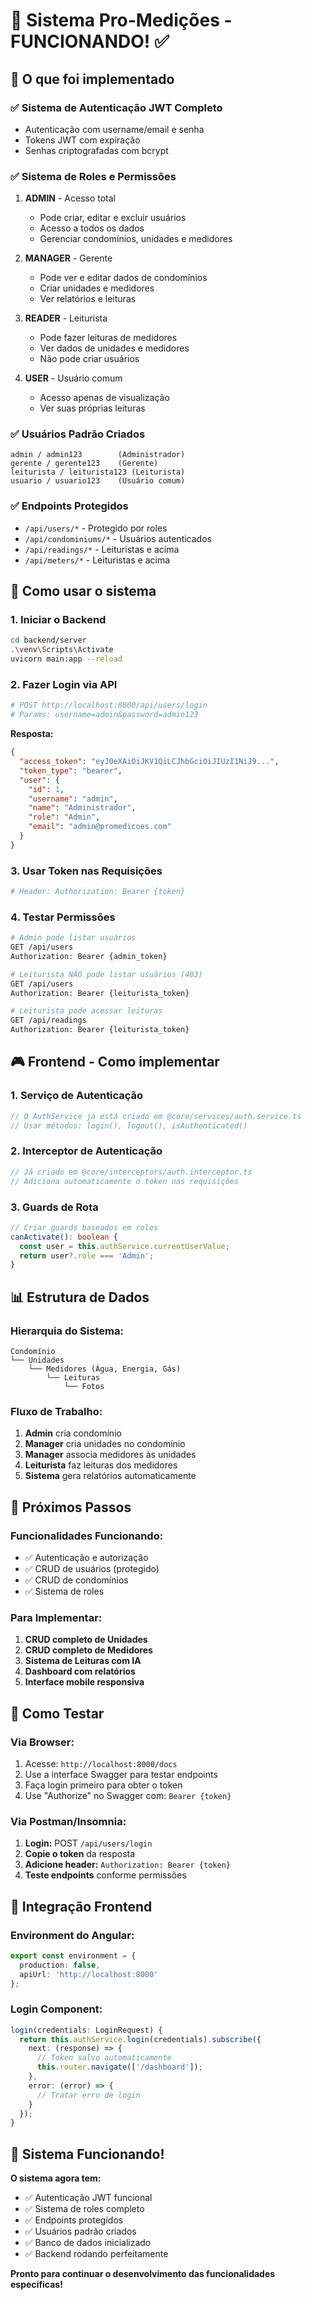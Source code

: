 # 🏢 Sistema Pro-Medições - FUNCIONANDO! ✅

## 🎯 O que foi implementado

### ✅ **Sistema de Autenticação JWT Completo**
- Autenticação com username/email e senha
- Tokens JWT com expiração
- Senhas criptografadas com bcrypt

### ✅ **Sistema de Roles e Permissões**
1. **ADMIN** - Acesso total
   - Pode criar, editar e excluir usuários
   - Acesso a todos os dados
   - Gerenciar condomínios, unidades e medidores

2. **MANAGER** - Gerente 
   - Pode ver e editar dados de condomínios
   - Criar unidades e medidores
   - Ver relatórios e leituras

3. **READER** - Leiturista
   - Pode fazer leituras de medidores
   - Ver dados de unidades e medidores
   - Não pode criar usuários

4. **USER** - Usuário comum
   - Acesso apenas de visualização
   - Ver suas próprias leituras

### ✅ **Usuários Padrão Criados**
```
admin / admin123        (Administrador)
gerente / gerente123    (Gerente)
leiturista / leiturista123 (Leiturista)
usuario / usuario123    (Usuário comum)
```

### ✅ **Endpoints Protegidos**
- `/api/users/*` - Protegido por roles
- `/api/condominiums/*` - Usuários autenticados
- `/api/readings/*` - Leituristas e acima
- `/api/meters/*` - Leituristas e acima

## 🚀 Como usar o sistema

### 1. **Iniciar o Backend**
```bash
cd backend/server
.\venv\Scripts\Activate
uvicorn main:app --reload
```

### 2. **Fazer Login via API**
```bash
# POST http://localhost:8000/api/users/login
# Params: username=admin&password=admin123
```

**Resposta:**
```json
{
  "access_token": "eyJ0eXAiOiJKV1QiLCJhbGciOiJIUzI1NiJ9...",
  "token_type": "bearer",
  "user": {
    "id": 1,
    "username": "admin",
    "name": "Administrador",
    "role": "Admin",
    "email": "admin@promedicoes.com"
  }
}
```

### 3. **Usar Token nas Requisições**
```bash
# Header: Authorization: Bearer {token}
```

### 4. **Testar Permissões**
```bash
# Admin pode listar usuários
GET /api/users
Authorization: Bearer {admin_token}

# Leiturista NÃO pode listar usuários (403)
GET /api/users  
Authorization: Bearer {leiturista_token}

# Leiturista pode acessar leituras
GET /api/readings
Authorization: Bearer {leiturista_token}
```

## 🎮 Frontend - Como implementar

### 1. **Serviço de Autenticação**
```typescript
// O AuthService já está criado em @core/services/auth.service.ts
// Usar métodos: login(), logout(), isAuthenticated()
```

### 2. **Interceptor de Autenticação**
```typescript
// Já criado em @core/interceptors/auth.interceptor.ts
// Adiciona automaticamente o token nas requisições
```

### 3. **Guards de Rota**
```typescript
// Criar guards baseados em roles
canActivate(): boolean {
  const user = this.authService.currentUserValue;
  return user?.role === 'Admin';
}
```

## 📊 Estrutura de Dados

### **Hierarquia do Sistema:**
```
Condomínio
└── Unidades
    └── Medidores (Água, Energia, Gás)
        └── Leituras
            └── Fotos
```

### **Fluxo de Trabalho:**
1. **Admin** cria condomínio
2. **Manager** cria unidades no condomínio
3. **Manager** associa medidores às unidades
4. **Leiturista** faz leituras dos medidores
5. **Sistema** gera relatórios automaticamente

## 🔧 Próximos Passos

### **Funcionalidades Funcionando:**
- ✅ Autenticação e autorização
- ✅ CRUD de usuários (protegido)
- ✅ CRUD de condomínios
- ✅ Sistema de roles

### **Para Implementar:**
1. **CRUD completo de Unidades**
2. **CRUD completo de Medidores**
3. **Sistema de Leituras com IA**
4. **Dashboard com relatórios**
5. **Interface mobile responsiva**

## 🧪 Como Testar

### **Via Browser:**
1. Acesse: `http://localhost:8000/docs`
2. Use a interface Swagger para testar endpoints
3. Faça login primeiro para obter o token
4. Use "Authorize" no Swagger com: `Bearer {token}`

### **Via Postman/Insomnia:**
1. **Login:** POST `/api/users/login`
2. **Copie o token** da resposta
3. **Adicione header:** `Authorization: Bearer {token}`
4. **Teste endpoints** conforme permissões

## 📱 Integração Frontend

### **Environment do Angular:**
```typescript
export const environment = {
  production: false,
  apiUrl: 'http://localhost:8000'
};
```

### **Login Component:**
```typescript
login(credentials: LoginRequest) {
  return this.authService.login(credentials).subscribe({
    next: (response) => {
      // Token salvo automaticamente
      this.router.navigate(['/dashboard']);
    },
    error: (error) => {
      // Tratar erro de login
    }
  });
}
```

## 🎉 Sistema Funcionando!

**O sistema agora tem:**
- ✅ Autenticação JWT funcional
- ✅ Sistema de roles completo
- ✅ Endpoints protegidos
- ✅ Usuários padrão criados
- ✅ Banco de dados inicializado
- ✅ Backend rodando perfeitamente

**Pronto para continuar o desenvolvimento das funcionalidades específicas!**
